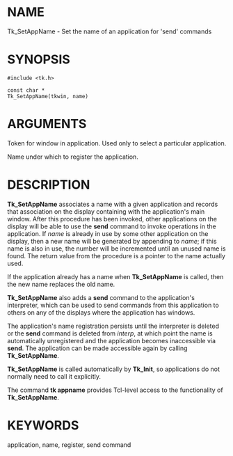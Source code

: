 # NAME

Tk_SetAppName - Set the name of an application for \'send\' commands

# SYNOPSIS

    #include <tk.h>

    const char *
    Tk_SetAppName(tkwin, name)

# ARGUMENTS

Token for window in application. Used only to select a particular
application.

Name under which to register the application.

# DESCRIPTION

**Tk_SetAppName** associates a name with a given application and records
that association on the display containing with the application\'s main
window. After this procedure has been invoked, other applications on the
display will be able to use the **send** command to invoke operations in
the application. If *name* is already in use by some other application
on the display, then a new name will be generated by appending to
*name*; if this name is also in use, the number will be incremented
until an unused name is found. The return value from the procedure is a
pointer to the name actually used.

If the application already has a name when **Tk_SetAppName** is called,
then the new name replaces the old name.

**Tk_SetAppName** also adds a **send** command to the application\'s
interpreter, which can be used to send commands from this application to
others on any of the displays where the application has windows.

The application\'s name registration persists until the interpreter is
deleted or the **send** command is deleted from *interp*, at which point
the name is automatically unregistered and the application becomes
inaccessible via **send**. The application can be made accessible again
by calling **Tk_SetAppName**.

**Tk_SetAppName** is called automatically by **Tk_Init**, so
applications do not normally need to call it explicitly.

The command **tk appname** provides Tcl-level access to the
functionality of **Tk_SetAppName**.

# KEYWORDS

application, name, register, send command
